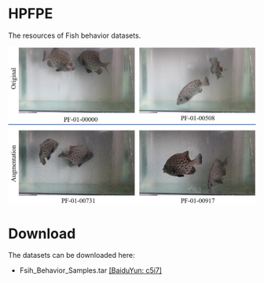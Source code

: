 # HPFPE
The resources of Fish behavior datasets.

![image](https://github.com/junjun0917/HPFPE/blob/main/samplefish.jpg)

# Download
The datasets can be downloaded here:
- Fsih_Behavior_Samples.tar [[BaiduYun: c5i7]](https://pan.baidu.com/s/1p6dzT1qCpipGvH6JVd32rA?pwd=c5i7)
